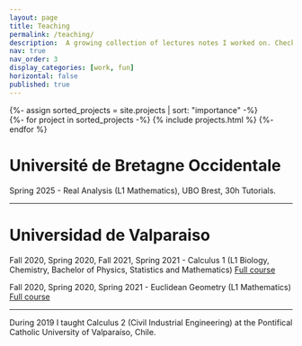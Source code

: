 ```yaml
---
layout: page
title: Teaching
permalink: /teaching/
description:  A growing collection of lectures notes I worked on. Check them out!
nav: true
nav_order: 3
display_categories: [work, fun]
horizontal: false
published: true
---
```


<!-- pages/projects.md -->
<div class="projects">
<!-- Display projects without categories -->
  {%- assign sorted_projects = site.projects | sort: "importance" -%}
  <!-- Generate cards for each project -->
  <div class="grid">
    {%- for project in sorted_projects -%}
      {% include projects.html %}
    {%- endfor %}
  </div>
</div>


 <h1 style="font-size:2em; font-weight:bold;"> Université de Bretagne Occidentale </h1> 

Spring 2025	- Real Analysis (L1 Mathematics), UBO Brest, 30h Tutorials.


---
 
 <h1 style="font-size:2em; font-weight:bold;"> Universidad de Valparaiso </h1> 

 
  Fall 2020, Spring 2020, Fall 2021, Spring 2021 - Calculus 1 (L1 Biology, Chemistry, Bachelor of Physics, Statistics and Mathematics) [Full course](https://www.youtube.com/playlist?list=PLuKNSgZVXUiak1B3TEU9p1b8XzN3o06cS)
  
  Fall 2020, Spring 2020, Spring 2021 - Euclidean Geometry (L1 Mathematics) [Full course](https://www.youtube.com/playlist?list=PLuKNSgZVXUibvUB7_FQb4usqL7KuftbNU)
  
---

 During 2019 I taught Calculus 2 (Civil Industrial Engineering) at the Pontifical Catholic University of Valparaíso, Chile.
